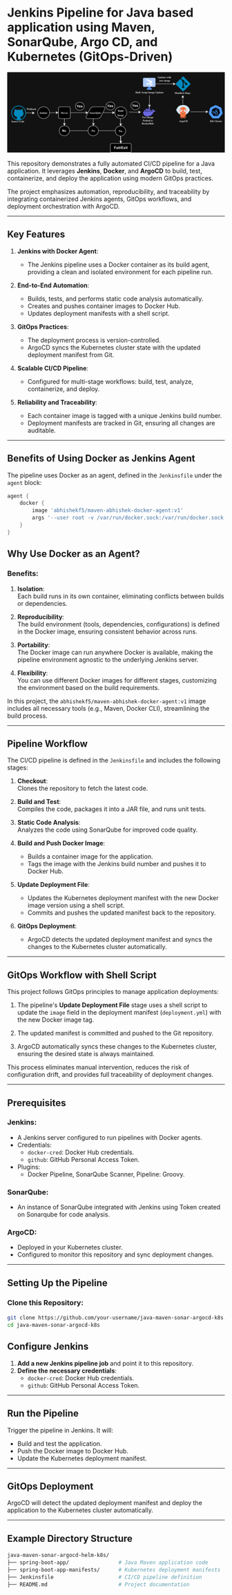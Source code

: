 # Jenkins Pipeline for Java based application using Maven, SonarQube, Argo CD, and Kubernetes (GitOps-Driven)

![java-maven-sonar-argocd-k8s](images/java-maven-sonar-argocd-k8s.png)

This repository demonstrates a fully automated CI/CD pipeline for a Java  application. It leverages **Jenkins**, **Docker**, and **ArgoCD** to build, test, containerize, and deploy the application using modern GitOps practices.

The project emphasizes automation, reproducibility, and traceability by integrating containerized Jenkins agents, GitOps workflows, and deployment orchestration with ArgoCD.

---

## Key Features

1. **Jenkins with Docker Agent**:  
   - The Jenkins pipeline uses a Docker container as its build agent, providing a clean and isolated environment for each pipeline run.

2. **End-to-End Automation**:  
   - Builds, tests, and performs static code analysis automatically.  
   - Creates and pushes container images to Docker Hub.  
   - Updates deployment manifests with a shell script.  

3. **GitOps Practices**:  
   - The deployment process is version-controlled.  
   - ArgoCD syncs the Kubernetes cluster state with the updated deployment manifest from Git.

4. **Scalable CI/CD Pipeline**:  
   - Configured for multi-stage workflows: build, test, analyze, containerize, and deploy.  

5. **Reliability and Traceability**:  
   - Each container image is tagged with a unique Jenkins build number.  
   - Deployment manifests are tracked in Git, ensuring all changes are auditable.

---

## Benefits of Using Docker as Jenkins Agent

The pipeline uses Docker as an agent, defined in the `Jenkinsfile` under the `agent` block:

```groovy
agent {
    docker {
        image 'abhishekf5/maven-abhishek-docker-agent:v1'
        args '--user root -v /var/run/docker.sock:/var/run/docker.sock --rm --add-host=host.docker.internal:host-gateway'
    }
}

```

## Why Use Docker as an Agent?

### Benefits:

1. **Isolation**:  
   Each build runs in its own container, eliminating conflicts between builds or dependencies.

2. **Reproducibility**:  
   The build environment (tools, dependencies, configurations) is defined in the Docker image, ensuring consistent behavior across runs.

3. **Portability**:  
   The Docker image can run anywhere Docker is available, making the pipeline environment agnostic to the underlying Jenkins server.

4. **Flexibility**:  
   You can use different Docker images for different stages, customizing the environment based on the build requirements.

In this project, the `abhishekf5/maven-abhishek-docker-agent:v1` image includes all necessary tools (e.g., Maven, Docker CLI), streamlining the build process.

---

## Pipeline Workflow

The CI/CD pipeline is defined in the `Jenkinsfile` and includes the following stages:

1. **Checkout**:  
   Clones the repository to fetch the latest code.

2. **Build and Test**:  
   Compiles the code, packages it into a JAR file, and runs unit tests.

3. **Static Code Analysis**:  
   Analyzes the code using SonarQube for improved code quality.

4. **Build and Push Docker Image**:  
   - Builds a container image for the application.  
   - Tags the image with the Jenkins build number and pushes it to Docker Hub.

5. **Update Deployment File**:  
   - Updates the Kubernetes deployment manifest with the new Docker image version using a shell script.  
   - Commits and pushes the updated manifest back to the repository.

6. **GitOps Deployment**:  
   - ArgoCD detects the updated deployment manifest and syncs the changes to the Kubernetes cluster automatically.

---

## GitOps Workflow with Shell Script

This project follows GitOps principles to manage application deployments:

1. The pipeline's **Update Deployment File** stage uses a shell script to update the `image` field in the deployment manifest (`deployment.yml`) with the new Docker image tag.

2. The updated manifest is committed and pushed to the Git repository.

3. ArgoCD automatically syncs these changes to the Kubernetes cluster, ensuring the desired state is always maintained.

This process eliminates manual intervention, reduces the risk of configuration drift, and provides full traceability of deployment changes.

---

## Prerequisites

### **Jenkins**:
- A Jenkins server configured to run pipelines with Docker agents.  
- Credentials:
  - `docker-cred`: Docker Hub credentials.  
  - `github`: GitHub Personal Access Token.  
- Plugins:
  - Docker Pipeline, SonarQube Scanner, Pipeline: Groovy.

### **SonarQube**:
- An instance of SonarQube integrated with Jenkins using Token created on Sonarqube for code analysis.

### **ArgoCD**:
- Deployed in your Kubernetes cluster.  
- Configured to monitor this repository and sync deployment changes.

---

## Setting Up the Pipeline

### Clone this Repository:

```bash
git clone https://github.com/your-username/java-maven-sonar-argocd-k8s.git
cd java-maven-sonar-argocd-k8s
```

## Configure Jenkins

1. **Add a new Jenkins pipeline job** and point it to this repository.  
2. **Define the necessary credentials**:  
   - `docker-cred`: Docker Hub credentials.  
   - `github`: GitHub Personal Access Token.

---

## Run the Pipeline

Trigger the pipeline in Jenkins. It will:  
- Build and test the application.  
- Push the Docker image to Docker Hub.  
- Update the Kubernetes deployment manifest.

---

## GitOps Deployment

ArgoCD will detect the updated deployment manifest and deploy the application to the Kubernetes cluster automatically.

---

## Example Directory Structure

```bash
java-maven-sonar-argocd-helm-k8s/
├── spring-boot-app/                # Java Maven application code
├── spring-boot-app-manifests/      # Kubernetes deployment manifests
├── Jenkinsfile                     # CI/CD pipeline definition
├── README.md                       # Project documentation

```


